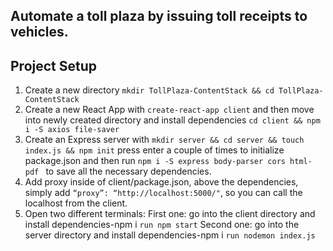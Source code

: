 ## Automate a toll plaza by issuing toll receipts to vehicles.

## Project Setup

1. Create a new directory
```mkdir TollPlaza-ContentStack && cd TollPlaza-ContentStack```
2. Create a new React App with ```create-react-app client``` and then move into newly created directory and install dependencies ```cd client && npm i -S axios file-saver```
3. Create an Express server with ```mkdir server && cd server && touch index.js && npm init``` press enter a couple of times to initialize package.json and then run ```npm i -S express body-parser cors html-pdf ``` to save all the necessary dependencies.
4. Add proxy inside of client/package.json, above the dependencies, simply add ```“proxy”: “http://localhost:5000/"```, so you can call the localhost from the client.
5. Open two different terminals:
First one: go into the client directory and install dependencies-npm i ```run npm start```
Second one: go into the server directory and install dependencies-npm i ```run nodemon index.js```
